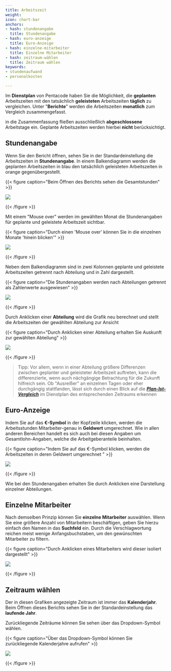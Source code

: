 ```yaml
---
title: Arbeitszeit
weight: 
icon: chart-bar
anchors:
- hash: stundenangabe
  title: Stundenangabe
- hash: euro-anzeige
  title: Euro-Anzeige
- hash: einzelne-mitarbeiter
  title: Einzelne Mitarbeiter
- hash: zeitraum-wählen
  title: Zeitraum wählen
keywords:
- stundenaufwand
- personalkosten

---
```

Im **Dienstplan** von Pentacode haben Sie die Möglichkeit, die **geplanten** Arbeitszeiten mit den tatsächlich **geleisteten** Arbeitszeiten **täglich** zu vergleichen. Unter "**Berichte**" werden die Arbeitszeiten **monatlich** zum Vergleich zusammengefasst.

in die Zusammenfassung fließen ausschließlich **abgeschlossene** Arbeitstage ein. Geplante Arbeitszeiten werden hierbei **nicht** berücksichtigt.

## Stundenangabe

Wenn Sie den Bericht öffnen, sehen Sie in der Standardeinstellung die Arbeitszeiten in **Stundenangabe**. In einem Balkendiagramm werden die geplanten Arbeitszeiten in blau den tatsächlich geleisteten Arbeitszeiten in orange gegenübergestellt. 

{{< figure caption="Beim Öffnen des Berichts sehen die Gesamtstunden" >}}

![](/uploads/arbeitszeit2.png)

{{< /figure >}}

Mit einem "Mouse over" werden im gewählten Monat die Stundenangaben für geplante und geleistete Arbeitszeit sichtbar.

{{< figure caption="Durch einen 'Mouse over' können Sie in die einzelnen Monate 'hinein blicken'" >}}

![](/uploads/arbeitszeit6.png)

{{< /figure >}}

Neben dem Balkendiagramm sind in zwei Kolonnen geplante und geleistete Arbeitszeiten getrennt nach Abteilung und in Zahl dargestellt.

{{< figure caption="Die Stundenangaben werden nach Abteilungen getrennt als Zahlenwerte ausgewiesen" >}}

![](/uploads/arbeitszeit3.png)

{{< /figure >}}

Durch Anklicken einer **Abteilung** wird die Grafik neu berechnet und stellt die Arbeitszeiten der gewählten Abteilung zur Ansicht

{{< figure caption="Durch Anklicken einer Abteilung erhalten Sie Auskunft zur gewählten Abteilung" >}}

![](/uploads/arbeitszeit7.png)

{{< /figure >}}

> Tipp: Vor allem, wenn in einer Abteilung größere Differenzen zwischen geplanter und geleisteter Arbeitszeit auftreten, kann die differenzierte, wenn auch nächgängige Betrachtung für die Zukunft hilfreich sein. Ob "Ausreißer" an einzelnen Tagen oder eher durchgängig stattfanden, lässt sich durch einen Blick auf die [**_Plan-Ist-Vergleich_**](/hilfe/handbuch/dienstplan/plan-ist-vergleich/) im Dienstplan des entsprechenden Zeitraums erkennen

## Euro-Anzeige

Indem Sie auf das **€-Symbol** in der Kopfzeile klicken, werden die Arbeitsstunden Mitarbeiter-genau in **Geldwert** umgerechnet. Wie in allen anderen Bereichen handelt es sich auch bei diesen Angaben um Gesamtlohn-Angaben, welche die Arbeitgeberanteile beinhalten.

{{< figure caption="Indem Sie auf das €-Symbol klicken, werden die Arbeitszeiten in deren Geldwert umgerechnet " >}}

![](/uploads/arbeitszeit4.png)

{{< /figure >}}

Wie bei den Stundenangaben erhalten Sie durch Anklicken eine Darstellung einzelner Abteilungen.

## Einzelne Mitarbeiter

Nach demselben Prinzip können Sie **einzelne Mitarbeiter** auswählen. Wenn Sie eine größere Anzahl von Mitarbeitern beschäftigen, geben Sie hierzu einfach den Namen in das **Suchfeld** ein. Durch die Verschlagwortung reichen meist wenige Anfangsbuchstaben, um den gewünschten Mitarbeiter zu filtern.

{{< figure caption="Durch Anklicken eines Mitarbeiters wird dieser isoliert dargestellt" >}}

![](/uploads/arbeitszeit5.png)

{{< /figure >}}

## Zeitraum wählen

Der in diesen Grafiken angezeigte Zeitraum ist immer das **Kalenderjahr**. Beim Öffnen dieses Berichts sehen Sie in der Standardeinstellung das **laufende Jahr**. 

Zurückliegende Zeiträume können Sie sehen über das Dropdown-Symbol wählen. 

{{< figure caption="Über das Dropdown-Symbol können Sie zurückliegende Kalenderjahre aufrufen" >}}

![](/uploads/arbeitszeit1.png)

{{< /figure >}}